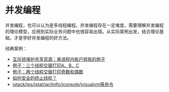 # 并发编程

并发编程，也可以认为是多线程编程。并发编程存在一定难度，需要理解并发编程的理论模型，应用到实际业务问题中也很容易出错。从实际案例出发，结合理论基础，才是学好并发编程的好方法。

经典案例：

- [互斥锁保护共享资源：单进程内账户转账的例子](interview.md)
- [例子：三个线程交替打印A、B、C](interview-2.md)
- [例子：两个线程交替打印奇数和偶数](interview-3.md)
- [如何安全的终止线程？](interview-4.md)
- [jstack/jps/jstat/jar/jinfo/jconsole/jvisualvm等命令](interview-5.md)
